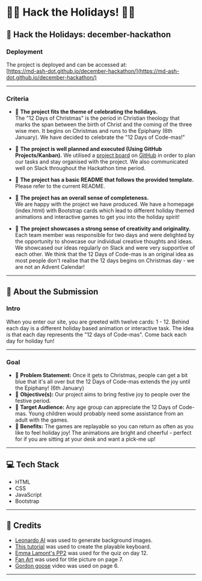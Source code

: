 # 🎅✨ Hack the Holidays! 🎄🎁

## **🎄 Hack the Holidays: december-hackathon**

### **Deployment**

The project is deployed and can be accessed at:  
[https://md-ash-dot.github.io/december-hackathon/](https://md-ash-dot.github.io/december-hackathon/)

---

### **Criteria**

- 🎁 **The project fits the theme of celebrating the holidays.**  
  The "12 Days of Christmas" is the period in Christian theology that marks the span between the birth of Christ and the coming of the three wise men. It begins on Christmas and runs to the Epiphany (6th January). We have decided to celebrate the "12 Days of Code-mas!"

- 🎁 **The project is well planned and executed (Using GitHub Projects/Kanban).**
  We utilised a [project board](https://github.com/users/md-ash-dot/projects/8/views/1?layout=board) on [GitHub](https://github.com/md-ash-dot/december-hackathon) in order to plan our tasks and stay organised with the project. We also communicated well on Slack throughout the Hackathon time period.

- 🎁 **The project has a basic README that follows the provided template.**
  Please refer to the current README.

- 🎁 **The project has an overall sense of completeness.**  
  We are happy with the project we have produced. We have a homepage (index.html) with Bootstrap cards which lead to different holiday themed animations and interactive games to get you into the holiday spirit!

- 🎁 **The project showcases a strong sense of creativity and originality.**  
  Each team member was responsible for two days and were delighted by the opportunity to showcase our individual creative thoughts and ideas. We showcased our ideas regularly on Slack and were very supportive of each other. We think that the 12 Days of Code-mas is an original idea as most people don't realise that the 12 days begins on Christmas day - we are not an Advent Calendar!

---

## **🎅 About the Submission**

### **Intro**

When you enter our site, you are greeted with twelve cards: 1 - 12. Behind each day is a different holiday based animation or interactive task. The idea is that each day represents the "12 days of Code-mas". Come back each day for holiday fun!

---

### **Goal**

- 🎄 **Problem Statement:**
  Once it gets to Christmas, people can get a bit blue that it's all over but the 12 Days of Code-mas extends the joy until the Epiphany! (6th January)
- 🎄 **Objective(s):**
  Our project aims to bring festive joy to people over the festive period.
- 🎄 **Target Audience:**
  Any age group can appreciate the 12 Days of Code-mas. Young children would probably need some assistance from an adult with the games.
- 🎄 **Benefits:**
  The games are replayable so you can return as often as you like to feel holiday joy! The animations are bright and cheerful - perfect for if you are sitting at your desk and want a pick-me up!

---

## **💻 Tech Stack**

- HTML
- CSS
- JavaScript
- Bootstrap

---

## **🌟 Credits**

- [Leonardo AI](https://leonardo.ai/) was used to generate background images.
- [This tutorial](https://www.youtube.com/watch?v=b-whBuOXgaU) was used to create the playable keyboard.
- [Emma Lamont's PP2](https://github.com/elamont174/chem-quiz) was used for the quiz on day 12.
- [Fan Art](https://fanart.tv/) was used for title picture on page 7.
- [Gordon goose](https://www.youtube.com/@Goosefanpage) video was used on page 6.

---
